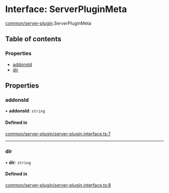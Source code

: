 # Interface: ServerPluginMeta

[common/server-plugin](../modules/common_server_plugin.md).ServerPluginMeta

## Table of contents

### Properties

- [addonsId](common_server_plugin.ServerPluginMeta.md#addonsid)
- [dir](common_server_plugin.ServerPluginMeta.md#dir)

## Properties

### <a id="addonsid" name="addonsid"></a> addonsId

• **addonsId**: `string`

#### Defined in

[common/server-plugin/server-plugin.interface.ts:7](https://github.com/brickdoc/brickdoc/blob/master/apps/server-api/src/common/server-plugin/server-plugin.interface.ts#L7)

---

### <a id="dir" name="dir"></a> dir

• **dir**: `string`

#### Defined in

[common/server-plugin/server-plugin.interface.ts:8](https://github.com/brickdoc/brickdoc/blob/master/apps/server-api/src/common/server-plugin/server-plugin.interface.ts#L8)
